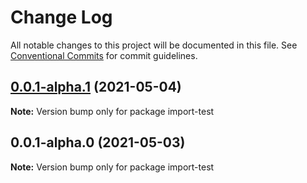 # Change Log

All notable changes to this project will be documented in this file.
See [Conventional Commits](https://conventionalcommits.org) for commit guidelines.

## [0.0.1-alpha.1](https://github.com/tsukiy0-org/shopify/compare/import-test@0.0.1-alpha.0...import-test@0.0.1-alpha.1) (2021-05-04)

**Note:** Version bump only for package import-test





## 0.0.1-alpha.0 (2021-05-03)

**Note:** Version bump only for package import-test

